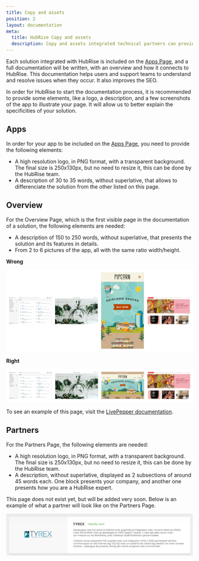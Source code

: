 ```yaml
---
title: Copy and assets
position: 2
layout: documentation
meta:
  title: HubRise Copy and assets
  description: Copy and assets integrated technical partners can provide. 
---
```


Each solution integrated with HubRise is included on the [Apps Page](/apps), and a full documentation will be written, with an overview and how it connects to HubRise. This documentation helps users and support teams to understand and resolve issues when they occur. It also improves the SEO.

In order for HubRise to start the documentation process, it is recommended to provide some elements, like a logo, a description, and a few screenshots of the app to illustrate your page. It will allow us to better explain the specificities of your solution.

## Apps

In order for your app to be included on the [Apps Page](/apps), you need to provide the following elements:

- A high resolution logo, in PNG format, with a transparent background. The final size is 250x130px, but no need to resize it, this can be done by the HubRise team.
- A description of 30 to 35 words, without superlative, that allows to differenciate the solution from the other listed on this page.

## Overview

For the Overview Page, which is the first visible page in the documentation of a solution, the following elements are needed:

- A description of 150 to 250 words, without superlative, that presents the solution and its features in details.
- From 2 to 6 pictures of the app, all with the same ratio width/height.

**Wrong**

![Wrong images formatting](../images/009-fr-apercu-images-incorrect.png)

**Right**

![Right images formatting](../images/010-fr-apercu-images-correct.png)

To see an example of this page, visit the [LivePepper documentation](/apps/livepepper).

## Partners

For the Partners Page, the following elements are needed:

- A high resolution logo, in PNG format, with a transparent background. The final size is 250x130px, but no need to resize it, this can be done by the HubRise team.
- A description, without superlative, displayed as 2 subsections of around 45 words each. One block presents your company, and another one presents how you are a HubRise expert.

This page does not exist yet, but will be added very soon. Below is an example of what a partner will look like on the Partners Page.

![Partner description example](../images/008-fr-partenaire-exemple-description.png)